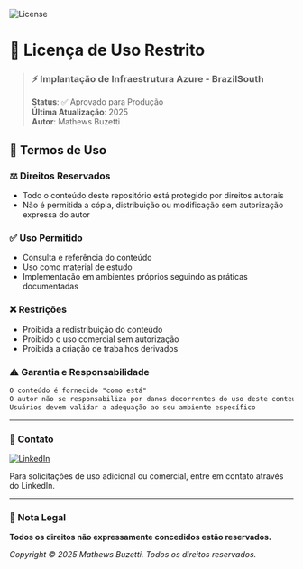 ![License](https://img.shields.io/badge/License-MIT-yellow.svg)

# 📜 Licença de Uso Restrito

> ### ⚡ Implantação de Infraestrutura Azure - BrazilSouth
> **Status**: ✅ Aprovado para Produção  
> **Última Atualização**: 2025  
> **Autor**: Mathews Buzetti
## 🔐 Termos de Uso

### ⚖️ Direitos Reservados
- Todo o conteúdo deste repositório está protegido por direitos autorais
- Não é permitida a cópia, distribuição ou modificação sem autorização expressa do autor

### ✅ Uso Permitido
- Consulta e referência do conteúdo
- Uso como material de estudo
- Implementação em ambientes próprios seguindo as práticas documentadas

### ❌ Restrições
- Proibida a redistribuição do conteúdo
- Proibido o uso comercial sem autorização
- Proibida a criação de trabalhos derivados

### ⚠️ Garantia e Responsabilidade
```markdown
O conteúdo é fornecido "como está"
O autor não se responsabiliza por danos decorrentes do uso deste conteúdo
Usuários devem validar a adequação ao seu ambiente específico
```

---

### 📧 Contato
[![LinkedIn](https://img.shields.io/badge/LinkedIn-Mathews_Buzetti-blue)](https://www.linkedin.com/in/mathewsbuzetti)

Para solicitações de uso adicional ou comercial, entre em contato através do LinkedIn.

---

### 📝 Nota Legal
**Todos os direitos não expressamente concedidos estão reservados.**

*Copyright © 2025 Mathews Buzetti. Todos os direitos reservados.*

